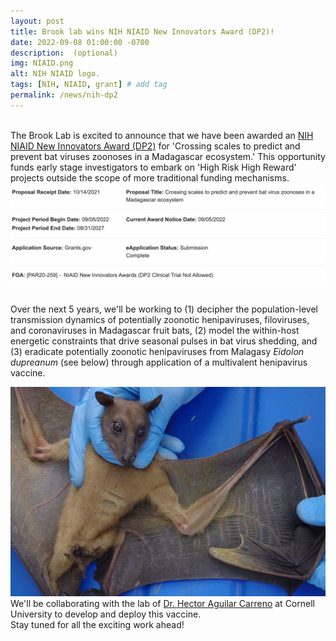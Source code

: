 ```yaml
---
layout: post
title: Brook lab wins NIH NIAID New Innovators Award (DP2)!
date: 2022-09-08 01:00:00 -0700
description:  (optional)
img: NIAID.png
alt: NIH NIAID logo.
tags: [NIH, NIAID, grant] # add tag
permalink: /news/nih-dp2
---
```


<br> 
The Brook Lab is excited to announce that we have been awarded an <a href="https://grants.nih.gov/grants/guide/pa-files/PAR-20-259.html">NIH NIAID New Innovators Award (DP2)</a> for 'Crossing scales to predict and prevent bat viruses zoonoses in a Madagascar ecosystem.' This opportunity funds early stage investigators to embark on 'High Risk High Reward' projects outside the scope of more traditional funding mechanisms.
<br> 
<img src="/assets/img/DP2-NOA.png" alt="DP2-screenshot" class="float-start col-md-12" />
<br> 
<br> 
 
Over the next 5 years, we'll be working to (1) decipher the population-level transmission dynamics of potentially zoonotic henipaviruses, filoviruses, and coronaviruses in Madagascar fruit bats, (2) model the within-host energetic constraints that drive seasonal pulses in bat virus shedding, and (3) eradicate potentially zoonotic henipaviruses from Malagasy <i>Eidolon dupreanum</i> (see below) through application of a multivalent henipavirus vaccine. 

<img src="/assets/img/eidolon-dupreanum-duped.jpeg" alt="eidolon" class="float-start col-md-5" />
<br> 
We'll be collaborating with the lab of <a href="https://sites.google.com/view/aguilarlab/home">Dr. Hector Aguilar Carreno</a> at Cornell University to develop and deploy this vaccine.
<br>
Stay tuned for all the exciting work ahead!
<br> 
<br>
<br> 
<br>
<br> 
<br>
<br> 
<br>

